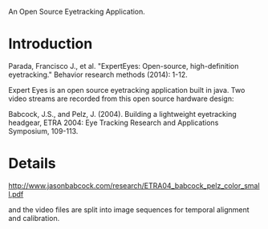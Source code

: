 An Open Source Eyetracking Application.

# Introduction #

Parada, Francisco J., et al. "ExpertEyes: Open-source, high-definition eyetracking." Behavior research methods (2014): 1-12.

Expert Eyes is an open source eyetracking application built in java. Two video streams are recorded from this open source hardware design:

Babcock, J.S., and Pelz, J. (2004). Building a lightweight eyetracking headgear, ETRA 2004: Eye Tracking Research and Applications Symposium, 109-113.

# Details #

http://www.jasonbabcock.com/research/ETRA04_babcock_pelz_color_small.pdf

and the video files are split into image sequences for temporal alignment and calibration.